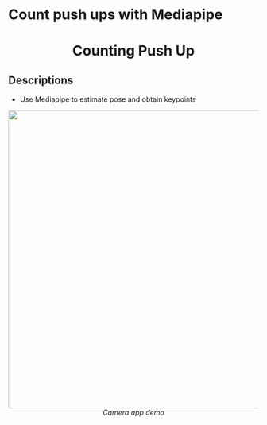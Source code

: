 # Count push ups with Mediapipe
<p align="center">
 <h1 align="center">Counting Push Up</h1>
</p>

## Descriptions
* Use Mediapipe to estimate pose and obtain keypoints

  
<p align="center">
  <img src="output/output.gif" width=600><br/>
  <i>Camera app demo</i>
</p>
